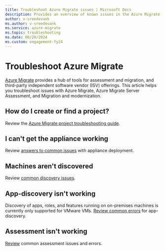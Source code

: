 ```yaml
---
title: Troubleshoot Azure Migrate issues | Microsoft Docs
description: Provides an overview of known issues in the Azure Migrate service, and troubleshooting tips for common errors.
author: v-sreedevank
ms.author: v-sreedevank
ms.service: azure-migrate
ms.topic: troubleshooting
ms.date: 06/20/2024
ms.custom: engagement-fy24
---
```


# Troubleshoot Azure Migrate

[Azure Migrate](migrate-services-overview.md) provides a hub of tools for assessment and migration, and third-party independent software vendor (ISV) offerings. This article helps you troubleshoot issues with Azure Migrate, Azure Migrate Server Assessment, and Migration and modernization.

## How do I create or find a project?

Review the [Azure Migrate project troubleshooting guide](troubleshoot-project.md).

## I can't get the appliance working

Review [answers to common issues](troubleshoot-appliance.md) with appliance deployment.

## Machines aren't discovered

Review [common discovery issues](common-questions-discovery-assessment.md).

## App-discovery isn't working

Discovery of apps, roles, and features running on on-premises machines is currently only supported for VMware VMs. [Review common errors](troubleshoot-discovery.md#common-software-inventory-errors) for app-discovery.

## Assessment isn't working

[Review](troubleshoot-assessment.md) common assessment issues and errors.

